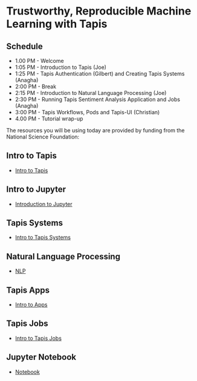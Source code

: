 # Trustworthy, Reproducible Machine Learning with Tapis

## Schedule
* 1.00 PM - Welcome
* 1:05 PM - Introduction to Tapis (Joe)
* 1:25 PM - Tapis Authentication (Gilbert) and Creating Tapis Systems (Anagha)
* 2:00 PM - Break
* 2:15 PM - Introduction to Natural Language Processing (Joe)
* 2:30 PM - Running Tapis Sentiment Analysis Application and Jobs (Anagha)
* 3:00 PM - Tapis Workflows, Pods and Tapis-UI (Christian)
* 4.00 PM - Tutorial wrap-up

The resources you will be using today are provided by funding from the National Science Foundation:

## Intro to Tapis 
* [Intro to Tapis](./Intro_Tapis/01-intro-to-tapis.md)

## Intro to Jupyter
* [Introduction to Jupyter](./Jupyter-Notebook/intro-to-jupyter.md)
 
## Tapis Systems
* [Intro to Tapis Systems](./Tapis_systems/02-systems.md)

## Natural Language Processing
* [NLP](./NLP/nlp.md)

## Tapis Apps
  * [Intro to Apps](./Tapis_apps_jobs/03-apps.md)
  
## Tapis Jobs
* [Intro to Tapis Jobs](./Tapis_apps_jobs/04-jobs.md)

## Jupyter Notebook
* [Notebook](./Jupyter-Notebook/sentiment_analysis.ipynb)

 

